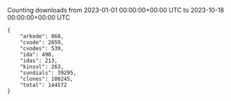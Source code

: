 
Counting downloads from 2023-01-01 00:00:00+00:00 UTC to 2023-10-18 00:00:00+00:00 UTC

```
{
    "arkode": 868,
    "cvode": 2659,
    "cvodes": 539,
    "ida": 490,
    "idas": 213,
    "kinsol": 263,
    "sundials": 39295,
    "clones": 100245,
    "total": 144572
}
```
